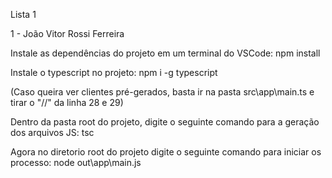 Lista 1

1 - João Vitor Rossi Ferreira

Instale as dependências do projeto em um terminal do VSCode:
npm install

Instale o typescript no projeto:
npm i -g typescript

(Caso queira ver clientes pré-gerados, basta ir na pasta src\app\main.ts e tirar o "//" da linha 28 e 29)

Dentro da pasta root do projeto, digite o seguinte comando para a geração dos arquivos JS:
tsc

Agora no diretorio root do projeto digite o seguinte comando para iniciar os processo:
node out\app\main.js